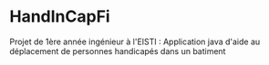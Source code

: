 # HandInCapFi
Projet de 1ère année ingénieur à l'EISTI : Application java d'aide au déplacement de personnes handicapés dans un batiment
